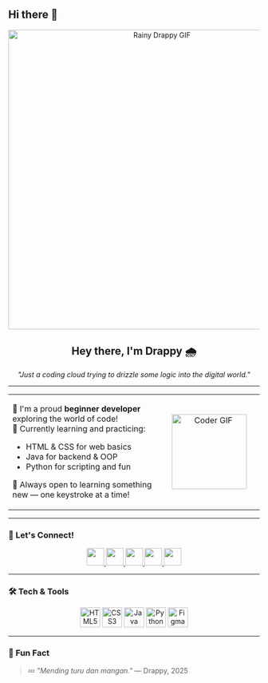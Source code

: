 ## Hi there 👋
<p align="center">
  <img src="https://i.gifer.com/3BBS.gif" width="600" alt="Rainy Drappy GIF" />
</p>

<h2 align="center">Hey there, I'm <strong>Drappy</strong> 🌧</h2>

<p align="center">
  <em>"Just a coding cloud trying to drizzle some logic into the digital world."</em>
</p>

---

<table>
  <tr>
    <td align="left" width="60%">
      <p>
        🚀 I'm a proud <strong>beginner developer</strong> exploring the world of code! <br>
        🎯 Currently learning and practicing:
        <ul>
          <li>HTML & CSS for web basics</li>
          <li>Java for backend & OOP</li>
          <li>Python for scripting and fun</li>
        </ul>
        🌱 Always open to learning something new — one keystroke at a time!
      </p>
    </td>
    <td align="center" width="40%">
      <img src="https://media1.giphy.com/media/v1.Y2lkPTc5MGI3NjExOW4xczU4ZjR1dGhlcXJia3BiY2FjdWRlbXhrMHNpbjlzdG5ybG1zeiZlcD12MV9pbnRlcm5hbF9naWZfYnlfaWQmY3Q9Zw/VJTAhOzkmy7620OMK8/giphy.gif" width="150" alt="Coder GIF" />
    </td>
  </tr>
</table>

---

### 🔗 Let's Connect!
<div align="center">
  <a href="https://www.youtube.com/@ekaverarina9999" target="_blank">
    <img src="https://img.shields.io/static/v1?message=YouTube&logo=youtube&label=&color=FF0000&logoColor=white&style=for-the-badge" height="35" />
  </a>
  <a href="https://www.instagram.com/draapy_/" target="_blank">
    <img src="https://img.shields.io/static/v1?message=Instagram&logo=instagram&label=&color=E4405F&logoColor=white&style=for-the-badge" height="35" />
  </a>
  <a href="https://www.linkedin.com/in/rizma-indra-pramudya-a1763428a/" target="_blank">
    <img src="https://img.shields.io/static/v1?message=LinkedIn&logo=linkedin&label=&color=0077B5&logoColor=white&style=for-the-badge" height="35" />
  </a>
  <a href="https://www.facebook.com/rizmaindra.pramudya" target="_blank">
    <img src="https://img.shields.io/static/v1?message=Facebook&logo=facebook&label=&color=1877F2&logoColor=white&style=for-the-badge" height="35" />
  </a>
  <a href="mailto:rizmaindra455@gmail.com">
    <img src="https://img.shields.io/static/v1?message=Gmail&logo=gmail&label=&color=D14836&logoColor=white&style=for-the-badge" height="35" />
  </a>
</div>

---

### 🛠️ Tech & Tools
<p align="center">
  <img src="https://cdn.jsdelivr.net/gh/devicons/devicon/icons/html5/html5-original.svg" height="40" alt="HTML5" />
  <img src="https://cdn.jsdelivr.net/gh/devicons/devicon/icons/css3/css3-original.svg" height="40" alt="CSS3" />
  <img src="https://cdn.jsdelivr.net/gh/devicons/devicon/icons/java/java-original.svg" height="40" alt="Java" />
  <img src="https://cdn.jsdelivr.net/gh/devicons/devicon/icons/python/python-original.svg" height="40" alt="Python" />
  <img src="https://cdn.jsdelivr.net/gh/devicons/devicon/icons/figma/figma-original.svg" height="40" alt="Figma" />
</p>

---

### 📌 Fun Fact
> 💤 *"Mending turu dan mangan."* — Drappy, 2025


<!--
**Drappy-cat/Drappy-cat** is a ✨ _special_ ✨ repository because its `README.md` (this file) appears on your GitHub profile.

Here are some ideas to get you started:

- 🔭 I’m currently working on ...
- 🌱 I’m currently learning ...
- 👯 I’m looking to collaborate on ...
- 🤔 I’m looking for help with ...
- 💬 Ask me about ...
- 📫 How to reach me: ...
- 😄 Pronouns: ...
- ⚡ Fun fact: ...
-->
